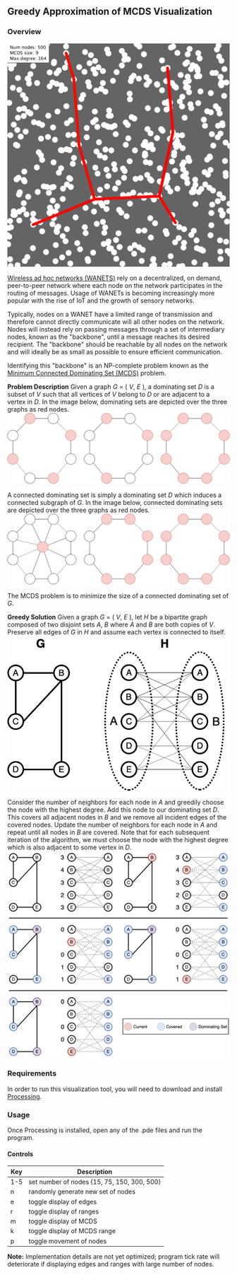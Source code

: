 ## Greedy Approximation of MCDS Visualization

### Overview

![mcds demo image](./MCDS_Demo/images/mcds_demo.png)

[Wireless ad hoc networks (WANETS)](https://en.wikipedia.org/wiki/Wireless_ad_hoc_network) rely on a decentralized, on demand, peer-to-peer network where each node on the network participates in the routing of messages. Usage of WANETs is becoming increasingly more popular with the rise of IoT and the growth of sensory networks.

Typically, nodes on a WANET have a limited range of transmission and therefore cannot directly communicate will all other nodes on the network. Nodes will instead rely on passing messages through a set of intermediary nodes, known as the "backbone", until a message reaches its desired recipient. The "backbone" should be reachable by all nodes on the network and will ideally be as small as possible to ensure efficient communication.

Identifying this "backbone" is an NP-complete problem known as the [Minimum Connected Dominating Set (MCDS)](https://en.wikipedia.org/wiki/Connected_dominating_set) problem.

__Problem Description__
Given a graph _G_ = ( _V_, _E_ ), a dominating set _D_ is a subset of _V_ such that all vertices of _V_ belong to _D_ or are adjacent to a vertex in _D_. In the image below, dominating sets are depicted over the three graphs as red nodes.
![dominating sets image](./MCDS_Demo/images/dominating_sets.png)

A connected dominating set is simply a dominating set _D_ which induces a connected subgraph of _G_. In the image below, connected dominating sets are depicted over the three graphs as red nodes.
![connected dominating sets image](./MCDS_Demo/images/connected_dominating_sets.png)

The MCDS problem is to minimize the size of a connected dominating set of _G_.

__Greedy Solution__
Given a graph _G_ = ( _V_, _E_ ), let _H_ be a bipartite graph composed of two disjoint sets _A_, _B_ where _A_ and _B_ are both copies of _V_. Preserve all edges of _G_ in _H_ and assume each vertex is connected to itself.
![bipartite graph image](./MCDS_Demo/images/bipartite_g_h.png)

Consider the number of neighbors for each node in _A_ and greedily choose the node with the highest degree. Add this node to our dominating set _D_. This covers all adjacent nodes in _B_ and we remove all incident edges of the covered nodes. Update the number of neighbors for each node in _A_ and repeat until all nodes in _B_ are covered. Note that for each subsequent iteration of the algorithm, we must choose the node with the highest degree which is also adjacent to some vertex in _D_.
![greedy algorithm image](./MCDS_Demo/images/greedy_algo.png)

### Requirements

In order to run this visualization tool, you will need to download and install [Processing](https://processing.org/download/). 

### Usage

Once Processing is installed, open any of the .pde files and run the program.

#### Controls

| Key | Description                             |
|-----|-----------------------------------------|
| 1-5   | set number of nodes {15, 75, 150, 300, 500} |
| n   | randomly generate new set of nodes |
| e   | toggle display of edges |
| r   | toggle display of ranges |
| m   | toggle display of MCDS |
| k   | toggle display of MCDS range |
| p   | toggle movement of nodes |


__Note:__ Implementation details are not yet optimized; program tick rate will deteriorate if displaying edges and ranges with large number of nodes.
